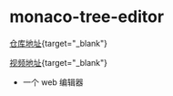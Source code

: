# monaco-tree-editor

<i class="pi pi-github"></i>
[仓库地址](https://github.com/AlphaFoxz/monaco-tree-editor){target="\_blank"}

[视频地址](https://www.bilibili.com/video/BV1NH4y127K4){target="\_blank"}

- 一个 web 编辑器
